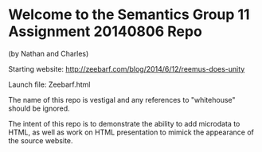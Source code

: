 # Welcome to the Semantics Group 11 Assignment 20140806 Repo
(by Nathan and Charles)

Starting website: http://zeebarf.com/blog/2014/6/12/reemus-does-unity

Launch file:      Zeebarf.html

The name of this repo is vestigal and any references to "whitehouse" should be ignored.

The intent of this repo is to demonstrate the ability to add microdata to HTML, as well as work on HTML presentation to mimick the appearance of the source website.
